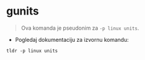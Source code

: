 # gunits

> Ova komanda je pseudonim za `-p linux units`.

- Pogledaj dokumentaciju za izvornu komandu:

`tldr -p linux units`

